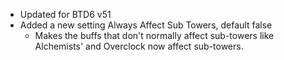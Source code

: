 - Updated for BTD6 v51
- Added a new setting Always Affect Sub Towers, default false
  - Makes the buffs that don't normally affect sub-towers like Alchemists' and Overclock now affect sub-towers.